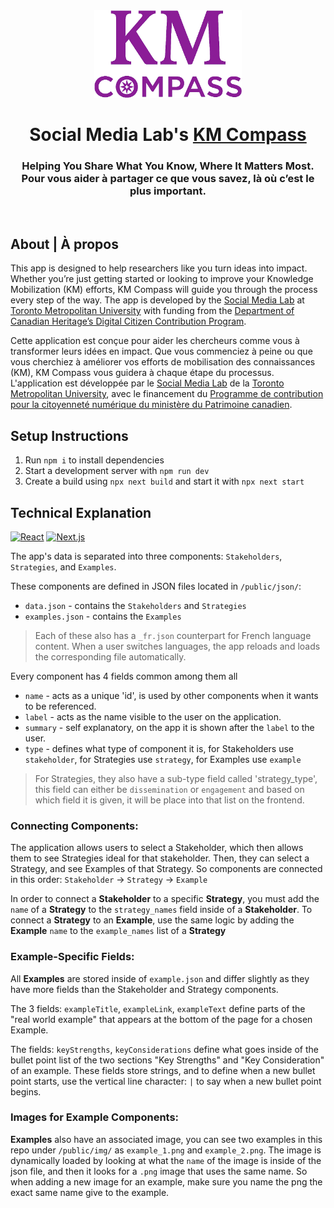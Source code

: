 <div align="center">
  <a href="https://km.socialmedialab.ca/"><img src="https://github.com/smlabto/KM-compass-app/blob/main/public/img/km_compass_logo.png" height="140px" /></a>
  <h1>Social Media Lab's <a href="https://km.socialmedialab.ca/">KM Compass</a></h1>
  <h3>Helping You Share What You Know, Where It Matters Most.<br>Pour vous aider à partager ce que vous savez, là où c’est le plus important.</h3>
</div>

<br>

## About | À propos

This app is designed to help researchers like you turn ideas into impact.
Whether you’re just getting started or looking to improve your Knowledge Mobilization (KM) efforts,
KM Compass will guide you through the process every step of the way. The app is developed by the  <a href="https://socialmedialab.ca/">Social Media Lab</a> at <a href="https://www.torontomu.ca/">Toronto Metropolitan University</a> with funding from the <a href="https://www.canada.ca/en/canadian-heritage.html">Department of Canadian Heritage’s Digital Citizen Contribution Program</a>.


Cette application est conçue pour aider les chercheurs comme vous à transformer leurs idées en impact.
Que vous commenciez à peine ou que vous cherchiez à améliorer vos efforts de mobilisation des connaissances (KM),
KM Compass vous guidera à chaque étape du processus. L'application est développée par le <a href="https://socialmedialab.ca/">Social Media Lab</a> de la <a href="https://www.torontomu.ca/">Toronto Metropolitan University</a>, avec le financement du <a href="https://www.canada.ca/en/canadian-heritage.html">Programme de contribution pour la citoyenneté numérique du ministère du Patrimoine canadien</a>.



## Setup Instructions

1. Run ```npm i``` to install dependencies
2. Start a development server with ```npm run dev```
3. Create a build using ```npx next build``` and start it with ```npx next start``` 


## Technical Explanation
[![React](https://img.shields.io/badge/React-%2320232a.svg?logo=react&logoColor=%2361DAFB)](#) 
[![Next.js](https://img.shields.io/badge/Next.js-black?logo=next.js&logoColor=white)](#)


The app's data is separated into three components: `Stakeholders`, `Strategies`, and `Examples`.

These components are defined in JSON files located in `/public/json/`:
- `data.json` - contains the `Stakeholders` and `Strategies`
- `examples.json` - contains the `Examples`  
> Each of these also has a `_fr.json` counterpart for French language content. When a user switches languages, the app reloads and loads the corresponding file automatically.

Every component has 4 fields common among them all 
- `name` - acts as a unique 'id', is used by other components when it wants to be referenced.
- `label` - acts as the name visible to the user on the application.
- `summary` - self explanatory, on the app it is shown after the `label` to the user.
- `type` - defines what type of component it is, for Stakeholders use `stakeholder`, for Strategies use `strategy`, for Examples use `example`

> For Strategies, they also have a sub-type field called 'strategy_type', this field can either be `dissemination` or `engagement` and based on which field it is given, it will be place into that list on the frontend.

### Connecting Components:

The application allows users to select a Stakeholder, which then allows them to see Strategies ideal for that stakeholder. Then, they can select a Strategy, and see Examples of that Strategy. So components are connected in this order: `Stakeholder` -> `Strategy` -> `Example`

In order to connect a **Stakeholder** to a specific **Strategy**, you must add the ```name``` of a **Strategy** to the ```strategy_names``` field inside of a **Stakeholder**. To connect a **Strategy** to an **Example**, use the same logic by adding the **Example** ```name``` to the ```example_names``` list of a **Strategy**

### Example-Specific Fields:

All **Examples** are stored inside of ```example.json``` and differ slightly as they have more fields than the Stakeholder and Strategy components.

The 3 fields: ```exampleTitle```, ```exampleLink```, ```exampleText``` define parts of the "real world example" that appears at the bottom of the page for a chosen Example.

The fields: ```keyStrengths```, ```keyConsiderations``` define what goes inside of the bullet point list of the two sections "Key Strengths" and "Key Consideration" of an example. These fields store strings, and to define when a new bullet point starts, use the vertical line character: ```|``` to say when a new bullet point begins.

### Images for Example Components:

**Examples** also have an associated image, you can see two examples in this repo under ```/public/img/``` as ```example_1.png``` and ```example_2.png```. The image is dynamically loaded by looking at what the ```name``` of the image is inside of the json file, and then it looks for a ```.png``` image that uses the same name. So when adding a new image for an example, make sure you name the png the exact same name give to the example.
